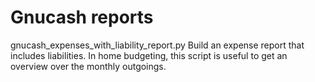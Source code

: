 Gnucash reports
===============

gnucash_expenses_with_liability_report.py 
    Build an expense report that includes liabilities.
    In home budgeting, this script is useful to get an 
    overview over the monthly outgoings.


